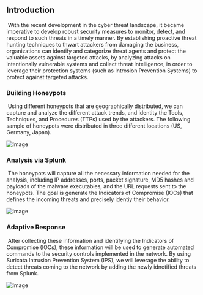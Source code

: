 ## Introduction

​	With the recent development in the cyber threat landscape, it became imperative to develop robust security measures to monitor, detect, and respond to such threats in a timely manner. By establishing proactive threat hunting techniques to thwart attackers from damaging the business, organizations can identify and categorize threat agents and protect the valuable assets against targeted attacks, by analyzing attacks on intentionally vulnerable systems and collect threat intelligence, in order to leverage their protection systems (such as Introsion Prevention Systems) to protect against targeted attacks.



### Building Honeypots

​	Using different honeypots that are geographically distributed, we can capture and analyze the different attack trends, and identity the Tools, Techniques, and Procedures (TTPs) used by the attackers. The following sample of honeypots were distributed in three different locations (US, Germany, Japan).

![Image](https://github.com/threat-hunters/threat-hunters.github.io/blob/master/screenshots/honeypots.jpg?raw=true)



### Analysis via Splunk

​	The honeypots will capture all the necessary information needed for the analysis, including IP addresses, ports, packet signature, MD5 hashes and payloads of the malware executables, and the URL requests sent to the honeypots. The goal is generate the Indicators of Compromise (IOCs) that defines the incoming threats and precisely identiy their behavior.

![Image](https://github.com/threat-hunters/threat-hunters.github.io/blob/master/screenshots/splunk_intel.jpg?raw=true)



### Adaptive Response

​	After collecting these information and identifying the Indicators of Compromise (IOCs), these information will be used to generate automated commands to the security controls implemented in the network. By using Suricata Intrusion Prevention System (IPS), we will leverage the ability to detect threats coming to the network by adding the newly idnetified threats from Splunk.

![Image](https://github.com/threat-hunters/threat-hunters.github.io/blob/master/screenshots/suricata_sample.png?raw=true)